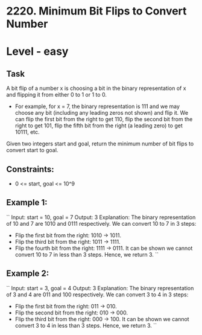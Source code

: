 # 2220. Minimum Bit Flips to Convert Number


# Level - easy


## Task
A bit flip of a number x is choosing a bit in the binary representation of x and flipping it from either 0 to 1 or 1 to 0.

- For example, for x = 7, the binary representation is 111 and we may choose any bit (including any leading zeros not shown) and flip it. 
We can flip the first bit from the right to get 110, flip the second bit from the right to get 101, 
flip the fifth bit from the right (a leading zero) to get 10111, etc.

Given two integers start and goal, return the minimum number of bit flips to convert start to goal.


## Constraints:
- 0 <= start, goal <= 10^9


## Example 1:
``
Input: start = 10, goal = 7
Output: 3
Explanation: The binary representation of 10 and 7 are 1010 and 0111 respectively. We can convert 10 to 7 in 3 steps:
- Flip the first bit from the right: 1010 -> 1011.
- Flip the third bit from the right: 1011 -> 1111.
- Flip the fourth bit from the right: 1111 -> 0111.
  It can be shown we cannot convert 10 to 7 in less than 3 steps. Hence, we return 3.
``


## Example 2:
``
Input: start = 3, goal = 4
Output: 3
Explanation: The binary representation of 3 and 4 are 011 and 100 respectively. We can convert 3 to 4 in 3 steps:
- Flip the first bit from the right: 011 -> 010.
- Flip the second bit from the right: 010 -> 000.
- Flip the third bit from the right: 000 -> 100.
  It can be shown we cannot convert 3 to 4 in less than 3 steps. Hence, we return 3.
``